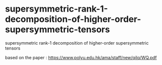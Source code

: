 # supersymmetric-rank-1-decomposition-of-higher-order-supersymmetric-tensors
supersymmetric rank-1 decomposition of higher-order supersymmetric tensors


based on the paper : https://www.polyu.edu.hk/ama/staff/new/qilq/WQ.pdf
